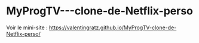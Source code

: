 # MyProgTV---clone-de-Netflix-perso

Voir le mini-site : https://valentingratz.github.io/MyProgTV-clone-de-Netflix-perso/
